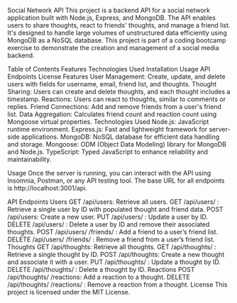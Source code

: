 Social Network API
This project is a backend API for a social network application built with Node.js, Express, and MongoDB. The API enables users to share thoughts, react to friends' thoughts, and manage a friend list. It's designed to handle large volumes of unstructured data efficiently using MongoDB as a NoSQL database. This project is part of a coding bootcamp exercise to demonstrate the creation and management of a social media backend.

Table of Contents
Features
Technologies Used
Installation
Usage
API Endpoints
License
Features
User Management: Create, update, and delete users with fields for username, email, friend list, and thoughts.
Thought Sharing: Users can create and delete thoughts, and each thought includes a timestamp.
Reactions: Users can react to thoughts, similar to comments or replies.
Friend Connections: Add and remove friends from a user's friend list.
Data Aggregation: Calculates friend count and reaction count using Mongoose virtual properties.
Technologies Used
Node.js: JavaScript runtime environment.
Express.js: Fast and lightweight framework for server-side applications.
MongoDB: NoSQL database for efficient data handling and storage.
Mongoose: ODM (Object Data Modeling) library for MongoDB and Node.js.
TypeScript: Typed JavaScript to enhance reliability and maintainability.

Usage
Once the server is running, you can interact with the API using Insomnia, Postman, or any API testing tool. The base URL for all endpoints is http://localhost:3001/api.

API Endpoints
Users
GET /api/users: Retrieve all users.
GET /api/users/
: Retrieve a single user by ID with populated thought and friend data.
POST /api/users: Create a new user.
PUT /api/users/
: Update a user by ID.
DELETE /api/users/
: Delete a user by ID and remove their associated thoughts.
POST /api/users/
/friends/
: Add a friend to a user’s friend list.
DELETE /api/users/
/friends/
: Remove a friend from a user’s friend list.
Thoughts
GET /api/thoughts: Retrieve all thoughts.
GET /api/thoughts/
: Retrieve a single thought by ID.
POST /api/thoughts: Create a new thought and associate it with a user.
PUT /api/thoughts/
: Update a thought by ID.
DELETE /api/thoughts/
: Delete a thought by ID.
Reactions
POST /api/thoughts/
/reactions: Add a reaction to a thought.
DELETE /api/thoughts/
/reactions/
: Remove a reaction from a thought.
License
This project is licensed under the MIT License.

